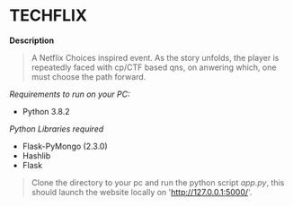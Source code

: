 # TECHFLIX
**Description**
> A Netflix Choices inspired event. As the story unfolds, the player is repeatedly faced with cp/CTF based qns, on anwering which, one 
must choose the path forward. 

*Requirements to run on your PC:*
- Python 3.8.2

*Python Libraries required*
- Flask-PyMongo (2.3.0)
- Hashlib
- Flask

> Clone the directory to your pc and run the python script *app.py*, this should launch the website locally on 'http://127.0.0.1:5000/'.
